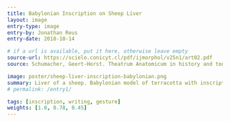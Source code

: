 ```yaml
---
title: Babylonian Inscription on Sheep Liver
layout: image
entry-type: image
entry-by: Jonathan Reus
entry-date: 2018-10-14

# if a url is available, put it here, otherwise leave empty
source-url: https://scielo.conicyt.cl/pdf/ijmorphol/v25n1/art02.pdf
source: Schumacher, Geert-Horst. Theatrum Anatomicum in history and today. Int. J. Morphology, 25(1):15-32, 2007

image: poster/sheep-liver-inscription-babylonian.png
summary: Liver of a sheep. Babylonian model of terracotta with inscriptions from 18th to 19th century B.C.
# permalink: /entry1/

tags: [inscription, writing, gesture]
weights: [1.0, 0.78, 0.45]
---
```

